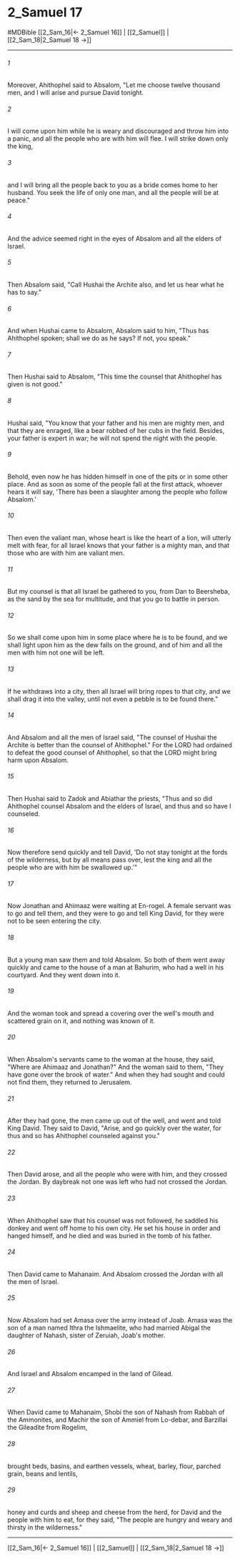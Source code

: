 # 2_Samuel 17
#MDBible
[[2_Sam_16|← 2_Samuel 16]] | [[2_Samuel]] | [[2_Sam_18|2_Samuel 18 →]]

***

###### 1 
Moreover, Ahithophel said to Absalom, "Let me choose twelve thousand men, and I will arise and pursue David tonight. 

###### 2 
I will come upon him while he is weary and discouraged and throw him into a panic, and all the people who are with him will flee. I will strike down only the king, 

###### 3 
and I will bring all the people back to you as a bride comes home to her husband. You seek the life of only one man, and all the people will be at peace." 

###### 4 
And the advice seemed right in the eyes of Absalom and all the elders of Israel. 

###### 5 
Then Absalom said, "Call Hushai the Archite also, and let us hear what he has to say." 

###### 6 
And when Hushai came to Absalom, Absalom said to him, "Thus has Ahithophel spoken; shall we do as he says? If not, you speak." 

###### 7 
Then Hushai said to Absalom, "This time the counsel that Ahithophel has given is not good." 

###### 8 
Hushai said, "You know that your father and his men are mighty men, and that they are enraged, like a bear robbed of her cubs in the field. Besides, your father is expert in war; he will not spend the night with the people. 

###### 9 
Behold, even now he has hidden himself in one of the pits or in some other place. And as soon as some of the people fall at the first attack, whoever hears it will say, 'There has been a slaughter among the people who follow Absalom.' 

###### 10 
Then even the valiant man, whose heart is like the heart of a lion, will utterly melt with fear, for all Israel knows that your father is a mighty man, and that those who are with him are valiant men. 

###### 11 
But my counsel is that all Israel be gathered to you, from Dan to Beersheba, as the sand by the sea for multitude, and that you go to battle in person. 

###### 12 
So we shall come upon him in some place where he is to be found, and we shall light upon him as the dew falls on the ground, and of him and all the men with him not one will be left. 

###### 13 
If he withdraws into a city, then all Israel will bring ropes to that city, and we shall drag it into the valley, until not even a pebble is to be found there." 

###### 14 
And Absalom and all the men of Israel said, "The counsel of Hushai the Archite is better than the counsel of Ahithophel." For the LORD had ordained to defeat the good counsel of Ahithophel, so that the LORD might bring harm upon Absalom. 

###### 15 
Then Hushai said to Zadok and Abiathar the priests, "Thus and so did Ahithophel counsel Absalom and the elders of Israel, and thus and so have I counseled. 

###### 16 
Now therefore send quickly and tell David, 'Do not stay tonight at the fords of the wilderness, but by all means pass over, lest the king and all the people who are with him be swallowed up.'" 

###### 17 
Now Jonathan and Ahimaaz were waiting at En-rogel. A female servant was to go and tell them, and they were to go and tell King David, for they were not to be seen entering the city. 

###### 18 
But a young man saw them and told Absalom. So both of them went away quickly and came to the house of a man at Bahurim, who had a well in his courtyard. And they went down into it. 

###### 19 
And the woman took and spread a covering over the well's mouth and scattered grain on it, and nothing was known of it. 

###### 20 
When Absalom's servants came to the woman at the house, they said, "Where are Ahimaaz and Jonathan?" And the woman said to them, "They have gone over the brook of water." And when they had sought and could not find them, they returned to Jerusalem. 

###### 21 
After they had gone, the men came up out of the well, and went and told King David. They said to David, "Arise, and go quickly over the water, for thus and so has Ahithophel counseled against you." 

###### 22 
Then David arose, and all the people who were with him, and they crossed the Jordan. By daybreak not one was left who had not crossed the Jordan. 

###### 23 
When Ahithophel saw that his counsel was not followed, he saddled his donkey and went off home to his own city. He set his house in order and hanged himself, and he died and was buried in the tomb of his father. 

###### 24 
Then David came to Mahanaim. And Absalom crossed the Jordan with all the men of Israel. 

###### 25 
Now Absalom had set Amasa over the army instead of Joab. Amasa was the son of a man named Ithra the Ishmaelite, who had married Abigal the daughter of Nahash, sister of Zeruiah, Joab's mother. 

###### 26 
And Israel and Absalom encamped in the land of Gilead. 

###### 27 
When David came to Mahanaim, Shobi the son of Nahash from Rabbah of the Ammonites, and Machir the son of Ammiel from Lo-debar, and Barzillai the Gileadite from Rogelim, 

###### 28 
brought beds, basins, and earthen vessels, wheat, barley, flour, parched grain, beans and lentils, 

###### 29 
honey and curds and sheep and cheese from the herd, for David and the people with him to eat, for they said, "The people are hungry and weary and thirsty in the wilderness." 

***

[[2_Sam_16|← 2_Samuel 16]] | [[2_Samuel]] | [[2_Sam_18|2_Samuel 18 →]]
